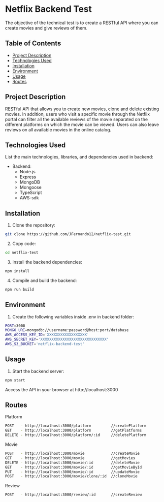 # Netflix Backend Test

The objective of the technical test is to create a RESTful API where you can create movies and give reviews of them.

## Table of Contents

- [Project Description](#project-description)
- [Technologies Used](#technologies-used)
- [Installation](#installation)
- [Environment](#environment)
- [Usage](#usage)
- [Routes](#routes)

## Project Description

RESTful API that allows you to create new movies, clone and delete existing movies. In addition, users who visit a specific movie through the Netflix portal can filter all the available reviews of the movie separated on the different platforms on which the movie can be viewed. Users can also leave reviews on all available movies in the online catalog.

## Technologies Used

List the main technologies, libraries, and dependencies used in backend:

- Backend:
  - Node.js
  - Express
  - MongoDB
  - Mongoose
  - TypeScript
  - AWS-sdk

## Installation

1. Clone the repository:

```bash
git clone https://github.com/JFernando12/netflix-test.git
```

2. Copy code:

```bash
cd netflix-test
```

3. Install the backend dependencies:

```bash
npm install
```

4. Compile and build the backend:

```bash
npm run build
```

## Environment

1. Create the following variables inside .env in backend folder:

```bash
PORT=3000
MONGO_URI=mongodb://username:password@host:port/database
AWS_ACCESS_KEY_ID='XXXXXXXXXXXXXXXXXX'
AWS_SECRET_KEY='XXXXXXXXXXXXXXXXXXXXXXXXXXXXXX'
AWS_S3_BUCKET='netflix-backend-test'
```

## Usage

1. Start the backend server:

```bash
npm start
```

Access the API in your browser at http://localhost:3000

## Routes

Platform

```bash
POST   - http://localhost:3000/platform         //createPlatform
GET    - http://localhost:3000/platform         //getPlatforms
DELETE - http://localhost:3000/platform/:id     //deletePlatform
```

Movie

```bash
POST   - http://localhost:3000/movie            //createMovie
GET    - http://localhost:3000/movie            //getMovies
DELETE - http://localhost:3000/movie/:id        //deleteMovie
GET    - http://localhost:3000/movie/:id        //getMovieById
PUT    - http://localhost:3000/movie/:id        //updateMovie
POST   - http://localhost:3000/movie/clone/:id  //cloneMovie
```

Review

```bash
POST   - http://localhost:3000/review/:id       //createReview
```
